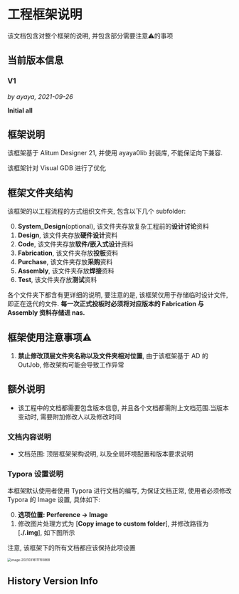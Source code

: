 # 工程框架说明

该文档包含对整个框架的说明, 并包含部分需要注意⚠️的事项

## 当前版本信息

### V1

*by ayaya, 2021-09-26*

**Initial all**



## 框架说明

该框架基于 Alitum Designer 21, 并使用 ayaya0lib 封装库, 不能保证向下兼容.

该框架针对 Visual GDB 进行了优化



## 框架文件夹结构

该框架的以工程流程的方式组织文件夹, 包含以下几个 subfolder:

0. **System_Design**(optional), 该文件夹存放复杂工程前的**设计讨论**资料
1. **Design**, 该文件夹存放**硬件设计**资料
2. **Code**, 该文件夹存放**软件/嵌入式设计**资料
3. **Fabrication**, 该文件夹存放**投板**资料
4. **Purchase**, 该文件夹存放**采购**资料
5. **Assembly**, 该文件夹存放**焊接**资料
6. **Test**, 该文件夹存放**测试**资料

各个文件夹下都含有更详细的说明, 要注意的是, 该框架仅用于存储临时设计文件, 即正在迭代的文件. **每一次正式投板时必须将对应版本的 Fabrication 与 Assembly 资料存储进 nas.**



## 框架使用注意事项⚠️

1.   **禁止修改顶层文件夹名称以及文件夹相对位置**, 由于该框架基于 AD 的 OutJob, 修改架构可能会导致工作异常



## 额外说明

*   该工程中的文档都需要包含版本信息, 并且各个文档都需附上文档范围.当版本变动时, 需要附加修改人以及修改时间

### 文档内容说明

*   文档范围: 顶层框架架构说明, 以及全局环境配置和版本要求说明



### Typora 设置说明

本框架默认使用者使用 Typora 进行文档的编写, 为保证文档正常, 使用者必须修改 Typora 的 Image 设置, 具体如下:

0.   **选项位置: Perference -> Image**
1.   修改图片处理方式为 [**Copy image to custom folder**], 并修改路径为 [**./.img**], 如下图所示

注意, 该框架下的所有文档都应该保持此项设置

<img src=".img/image-20210316111155868.png" alt="image-20210316111155868 " style="zoom: 50%;" />



## History Version Info

### 



